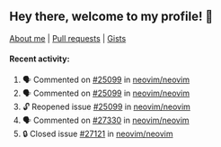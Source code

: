 ## Hey there, welcome to my profile! 👋

[About me](https://seandewar.github.io/)
 | [Pull requests](https://github.com/search?p=1&q=author%3Aseandewar+is%3Apr)
 | [Gists](https://gist.github.com/seandewar)

#### Recent activity:

<!--START_SECTION:activity-->
1. 🗣 Commented on [#25099](https://github.com/neovim/neovim/issues/25099#issuecomment-1987291921) in [neovim/neovim](https://github.com/neovim/neovim)
2. 🗣 Commented on [#25099](https://github.com/neovim/neovim/issues/25099#issuecomment-1987283251) in [neovim/neovim](https://github.com/neovim/neovim)
3. 🔓 Reopened issue [#25099](https://github.com/neovim/neovim/issues/25099) in [neovim/neovim](https://github.com/neovim/neovim)
4. 🗣 Commented on [#27330](https://github.com/neovim/neovim/pull/27330#issuecomment-1986998408) in [neovim/neovim](https://github.com/neovim/neovim)
5. 🔒 Closed issue [#27121](https://github.com/neovim/neovim/issues/27121) in [neovim/neovim](https://github.com/neovim/neovim)
<!--END_SECTION:activity-->
